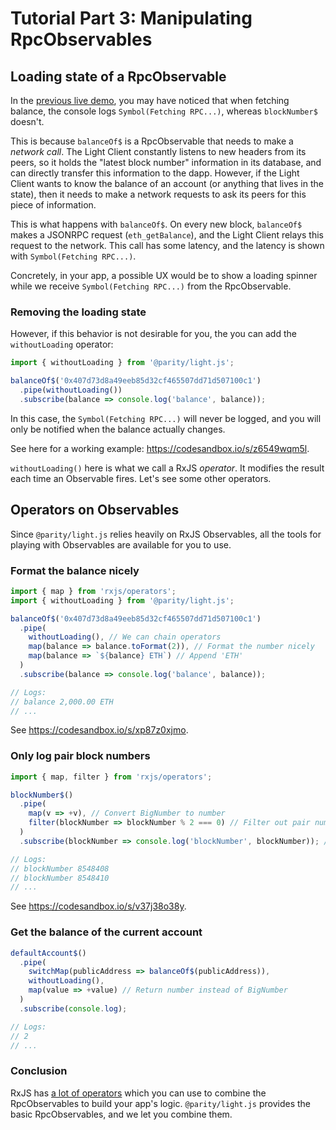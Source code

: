 # Tutorial Part 3: Manipulating RpcObservables

## Loading state of a RpcObservable

In the [previous live demo](https://codesandbox.io/s/wk7y9n77wl), you may have noticed that when fetching balance, the console logs `Symbol(Fetching RPC...)`, whereas `blockNumber$` doesn't.

This is because `balanceOf$` is a RpcObservable that needs to make a _network call_. The Light Client constantly listens to new headers from its peers, so it holds the "latest block number" information in its database, and can directly transfer this information to the dapp. However, if the Light Client wants to know the balance of an account (or anything that lives in the state), then it needs to make a network requests to ask its peers for this piece of information.

This is what happens with `balanceOf$`. On every new block, `balanceOf$` makes a JSONRPC request (`eth_getBalance`), and the Light Client relays this request to the network. This call has some latency, and the latency is shown with `Symbol(Fetching RPC...)`.

Concretely, in your app, a possible UX would be to show a loading spinner while we receive `Symbol(Fetching RPC...)` from the RpcObservable.

### Removing the loading state

However, if this behavior is not desirable for you, the you can add the `withoutLoading` operator:

```javascript
import { withoutLoading } from '@parity/light.js';

balanceOf$('0x407d73d8a49eeb85d32cf465507dd71d507100c1')
  .pipe(withoutLoading())
  .subscribe(balance => console.log('balance', balance));
```

In this case, the `Symbol(Fetching RPC...)` will never be logged, and you will only be notified when the balance actually changes.

See here for a working example: https://codesandbox.io/s/z6549wqm5l.

`withoutLoading()` here is what we call a RxJS _operator_. It modifies the result each time an Observable fires. Let's see some other operators.

## Operators on Observables

Since `@parity/light.js` relies heavily on RxJS Observables, all the tools for playing with Observables are available for you to use.

### Format the balance nicely

```javascript
import { map } from 'rxjs/operators';
import { withoutLoading } from '@parity/light.js';

balanceOf$('0x407d73d8a49eeb85d32cf465507dd71d507100c1')
  .pipe(
    withoutLoading(), // We can chain operators
    map(balance => balance.toFormat(2)), // Format the number nicely
    map(balance => `${balance} ETH`) // Append 'ETH'
  )
  .subscribe(balance => console.log('balance', balance));

// Logs:
// balance 2,000.00 ETH
// ...
```

See https://codesandbox.io/s/xp87z0xjmo.

### Only log pair block numbers

```javascript
import { map, filter } from 'rxjs/operators';

blockNumber$()
  .pipe(
    map(v => +v), // Convert BigNumber to number
    filter(blockNumber => blockNumber % 2 === 0) // Filter out pair numbers
  )
  .subscribe(blockNumber => console.log('blockNumber', blockNumber)); // Same as before, log the result

// Logs:
// blockNumber 8548408
// blockNumber 8548410
// ...
```

See https://codesandbox.io/s/v37j38o38y.

### Get the balance of the current account

```javascript
defaultAccount$()
  .pipe(
    switchMap(publicAddress => balanceOf$(publicAddress)),
    withoutLoading(),
    map(value => +value) // Return number instead of BigNumber
  )
  .subscribe(console.log);

// Logs:
// 2
// ...
```

### Conclusion

RxJS has [a lot of operators](http://reactivex.io/documentation/operators.html) which you can use to combine the RpcObservables to build your app's logic. `@parity/light.js` provides the basic RpcObservables, and we let you combine them.

